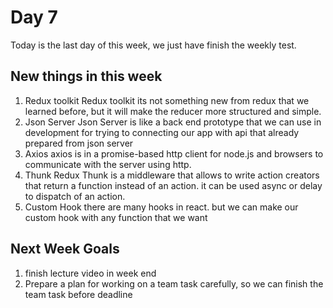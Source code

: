 # Day 7 
Today is the last day of this week, we just have finish the weekly test.

## New things in this week 
1. Redux toolkit
   Redux toolkit its not something new from redux that we learned before, but it will make the reducer more structured and simple.
2. Json Server
   Json Server is like a back end prototype that we can use in development for trying to connecting our app with api that already prepared from json server
3. Axios
   axios is in a promise-based http client for node.js and browsers to communicate with the server using http.
4. Thunk
   Redux Thunk is a middleware that allows to write action creators that return a function instead of an action. it can be used async or delay to dispatch of an action.
5. Custom Hook
   there are many hooks in react. but we can make our custom hook with any function that we want
   
## Next Week Goals
1. finish lecture video in week end
2. Prepare a plan for working on a team task carefully, so we can finish the team task before deadline
